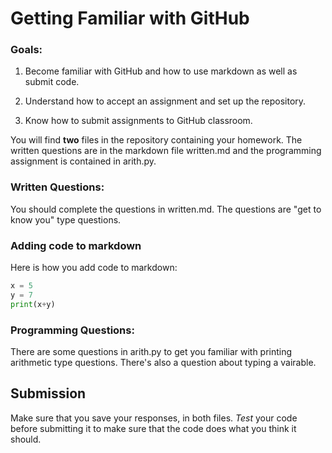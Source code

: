 # Getting Familiar with GitHub

### Goals:
1. Become familiar with GitHub and how to use markdown as well as submit code.

2. Understand how to accept an assignment and set up the repository.

3. Know how to submit assignments to GitHub classroom.

You will find **two** files in the repository containing your homework. The written questions are in the markdown file written.md and the programming assignment is contained in arith.py.

### Written Questions:
You should complete the questions in written.md. The questions are "get to know you" type questions.

### Adding code to markdown
Here is how you add code to markdown:

```python
x = 5
y = 7
print(x+y)
```

### Programming Questions:
There are some questions in arith.py to get you familiar with printing arithmetic type questions. There's also a question about typing a vairable.

## Submission
Make sure that you save your responses, in both files. *Test* your code before submitting it to make sure that the code does what you think it should.
